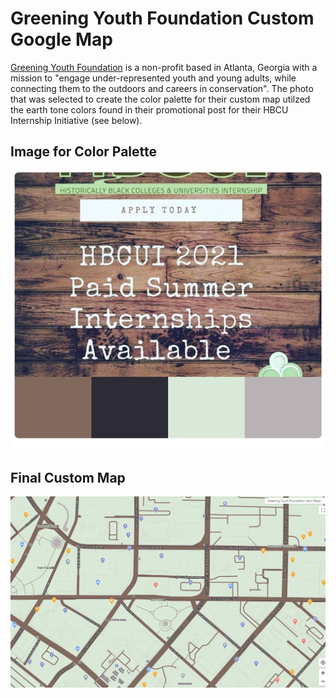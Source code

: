 # Greening Youth Foundation Custom Google Map

[Greening Youth Foundation](https://gyfoundation.org/) is a non-profit based in Atlanta, Georgia with a mission to "engage under-represented youth and young adults, while connecting them to the outdoors and careers in conservation". The photo that was selected to create the color palette for their custom map utilzed the earth tone colors found in their promotional post for their HBCU Internship Initiative (see below).

## Image for Color Palette
![GYF Custom Map](/GYF_Palette_Inspo.png)

## Final Custom Map
![GYF Custom Map](/GYF_Custom_Map.png)

